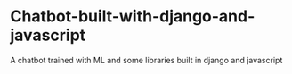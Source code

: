 # Chatbot-built-with-django-and-javascript
A chatbot trained with ML and some libraries built in django and javascript
